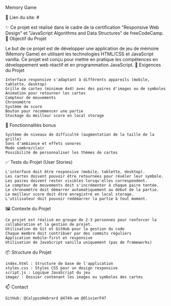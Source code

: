 Memory Game 

🔗 Lien du site: #

✨ Ce projet est réalisé dans le cadre de la certification "Responsive Web Design" et "JavaScript Algorithms and Data Structures" de freeCodeCamp.
🎯 Objectif du Projet

Le but de ce projet est de développer une application de jeu de mémoire (Memory Game) en utilisant les technologies HTML/CSS et JavaScript vanilla. Ce projet est conçu pour mettre en pratique les compétences en développement web réactif et en programmation JavaScript.
📌 Exigences du Projet

    Interface responsive s'adaptant à différents appareils (mobile, tablette, desktop)
    Grille de cartes (minimum 4x4) avec des paires d'images ou de symboles
    Animation pour retourner les cartes
    Compteur de mouvements
    Chronomètre
    Système de score
    Bouton pour recommencer une partie
    Stockage du meilleur score en local storage

🚀 Fonctionnalités bonus

    Système de niveaux de difficulté (augmentation de la taille de la grille)
    Sons d'ambiance et effets sonores
    Mode sombre/clair
    Possibilité de personnaliser les thèmes de cartes

✅ Tests du Projet (User Stories)

    L'interface doit être responsive (mobile, tablette, desktop).
    Les cartes doivent pouvoir être retournées pour révéler leur symbole.
    Les paires doivent rester visibles lorsqu'elles correspondent.
    Le compteur de mouvements doit s'incrémenter à chaque paire tentée.
    Le chronomètre doit démarrer automatiquement au début de la partie.
    Le meilleur score doit être enregistré en local storage.
    L'utilisateur doit pouvoir redémarrer la partie à tout moment.

🖼️ Contexte du Projet

    Ce projet est réalisé en groupe de 2-3 personnes pour renforcer la collaboration et la gestion de projet.
    Utilisation de Git et GitHub pour la gestion du code
    Chaque membre doit contribuer par des commits réguliers
    Application mobile-first et responsive
    Utilisation de JavaScript vanilla uniquement (pas de frameworks)

📦 Structure du Projet

    index.html : Structure de base de l'application
    styles.css : Styles CSS pour un design responsive
    script.js : Logique JavaScript du jeu
    image/ : Dossier contenant les images ou symboles des cartes

📫 Contact

    GitHub: @CalypsoHebrard @4749-am @OlivierF47

